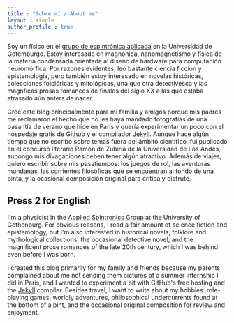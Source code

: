 ```yaml
---
title : "Sobre mí / About me"
layout : single
author_profile : true
---
```


Soy un físico en el <a href="http://www.akermanlab.com/" target="_blank">grupo de espintrónica aplicada</a>  en la Universidad de Gotemburgo. Estoy interesado en magnónica, nanomagnetismo y física de la materia condensada orientada al diseño de hardware para computación neuromórfica. Por razones evidentes, leo bastante ciencia ficción y epistemología, pero también estoy interesado en novelas históricas, colecciones folclóricas y mitológicas, una que otra detectivesca y las magnfícas prosas romances de finales del siglo XX a las que estaba atrasado aún anters de nacer. 

Creé este blog principalmente para mi familia y amigos porque mis padres me reclamaron el hecho que no les haya mandado fotografías de una pasantía de verano que hice en París y quería experimentar un poco con el hospedaje gratis de Github y el compilador <a href="https://jekyllrb.com/" target="_blank">Jekyll</a>. Aunque hace algún tiempo que no escribo sobre temas fuera del ámbito científico, fui publicado en el concurso literario Ramón de Zubiría de la Universidad de Los Andes, supongo mis divagaciones deben tener algún atractivo. Además de viajes, quiero escribir sobre mis pasatiempos: los juegos de rol, las aventuras mundanas, las corrientes filosóficas que se encuentran al fondo de una pinta, y la ocasional composición original para crítica y disfrute. 

## Press 2 for English

I'm a physicist in the <a href="http://www.akermanlab.com/" target="_blank">Applied Spintronics Group</a> at the University of Gothenburg. For obvious reasons, I read a fair amount of science fiction and epistemology, but I'm also interested in historical novels, folklore and mythological collections, the occasional detective novel, and the magnificent prose romances of the late 20th century, which I was behind even before I was born.

I created this blog primarily for my family and friends because my parents complained about me not sending them pictures of a summer internship I did in Paris, and I wanted to experiment a bit with GitHub's free hosting and the <a href="https://jekyllrb.com/" target="_blank">Jekyll</a> compiler. Besides travel, I want to write about my hobbies: role-playing games, worldly adventures, philosophical undercurrents found at the bottom of a pint, and the occasional original composition for review and enjoyment.
